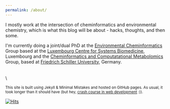 ```yaml
---
permalink: /about/
---
```



I mostly work at the intersection of cheminformatics and environmental chemistry, which is what this blog will be about - hacks, thoughts, and then some.

I'm currently doing a joint/dual PhD at the [Environmental Cheminformatics](https://wwwen.uni.lu/lcsb/research/environmental_cheminformatics/research_projects) Group based at the [Luxembourg Centre for Systems Biomedicine](https://wwwen.uni.lu/lcsb), Luxembourg and the [Cheminformatics and Computatational Metabolomics](https://cheminf.uni-jena.de/) Group, based at [Friedrich Schiller University](https://www.uni-jena.de/), Germany.
\
\
\
\

<sup>This site is built using Jekyll & Minimal Mistakes and hosted on GitHub pages. As usual, it took longer than it should have (but hey, [crash course in web development](https://adelenel.ai/blogdev/) :)).</sup>  

[![Hits](https://hits.seeyoufarm.com/api/count/incr/badge.svg?url=https%3A%2F%2Fadelenel.ai%2Fabout%2F&count_bg=%23609C2A&title_bg=%23555555&icon=&icon_color=%23E7E7E7&title=hits&edge_flat=false)](https://hits.seeyoufarm.com) 




